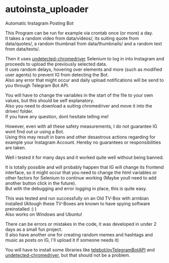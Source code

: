 # autoinsta_uploader
Automatic Instagram Posting Bot<br/>

This Program can be run for example via crontab once (or more) a day.<br/>
It takes a random video from data/videos/, its suiting quote from data/quotes/, a random thumbnail from data/thumbnails/ and a random text from data/texts/.<br/>

Then it uses [undetected-chromedriver](https://github.com/ultrafunkamsterdam/undetected-chromedriver) Selenium to log in into Instagram and proceeds to upload the previously selected data.<br/>
It uses random delays, hovering over elements and more (such as modified user agents) to prevent IG from detecting the Bot.<br/>
Also any error that might occur and daily upload notifications will be send to you through Telegram Bot API.<br/>

You will have to change the variables in the start of the file to your own values, but this should be self explanatory.<br/>
Also you need to download a suiting chromedriver and move it into the driver/ folder.<br/>
If you have any question, dont hesitate telling me!<br/>

However, even with all these safety measurements, I do not guarantee IG wont find out ur using a Bot.<br/>
Using this may result in bans and other desastrous actions regarding for example your Instagram Account. Hereby no guarantees or responsibilities are taken.<br/>

Well i tested it for many days and it worked quite well without being banned.<br/>

It is totally possible and will probably happen that IG will change its frontend interface, so it might occur that you need to change the html variables or other factors for Selenium to continue working (Maybe youll need to add another button click in the future).<br/>
But with the debugging and error logging in place, this is quite easy.<br/>


This was tested and run successfully on an Old TV-Box with armbian installed (Altough these TV-Boxes are known to have spying software preinstalled :)  )<br/>
Also works on Windows and Ubuntu!<br/>

There can be errors or mistakes in the code, it was developed in under 2 days as a small fun project.<br/>
(I also have another one for creating random memes and hashtags and music as posts on IG, I'll upload it if someone needs it)<br/>

You will have to install some libraries like [telebot/pyTelegramBotAPI](https://github.com/eternnoir/pyTelegramBotAPI) and [undetected-chromedriver](https://github.com/ultrafunkamsterdam/undetected-chromedriver), but that should not be a problem.<br/>
